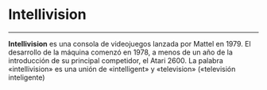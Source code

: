 # Intellivision

---

**Intellivision** es una consola de videojuegos lanzada por Mattel en 1979. El desarrollo de la máquina comenzó en 1978, a menos de un año de la introducción de su principal competidor, el Atari 2600. La palabra «intellivision» es una unión de «intelligent» y «television» («televisión inteligente)